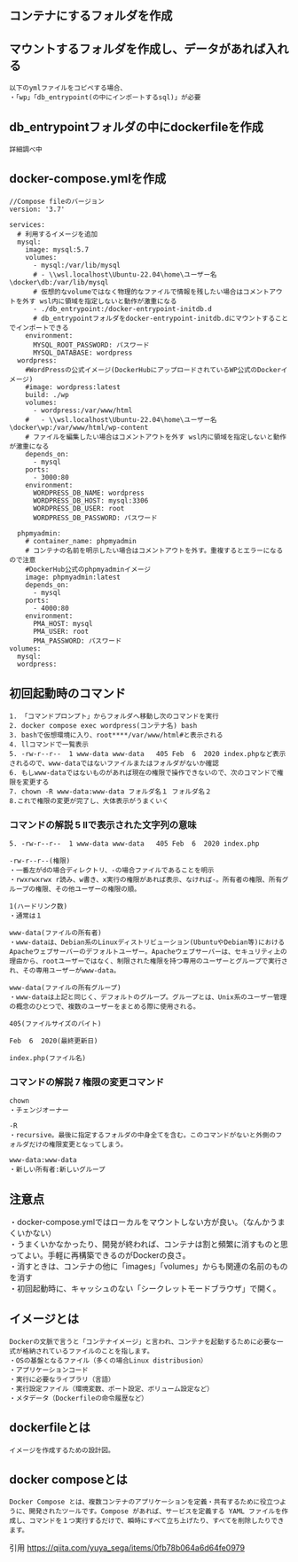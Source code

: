 ## コンテナにするフォルダを作成
## マウントするフォルダを作成し、データがあれば入れる
```
以下のymlファイルをコピペする場合、
・「wp」「db_entrypoint(の中にインポートするsql)」が必要
```
## db_entrypointフォルダの中にdockerfileを作成
```
詳細調べ中
```
## docker-compose.ymlを作成
```
//Compose fileのバージョン
version: '3.7'

services:
  # 利用するイメージを追加
  mysql:
    image: mysql:5.7
    volumes:
      - mysql:/var/lib/mysql
      # - \\wsl.localhost\Ubuntu-22.04\home\ユーザー名\docker\db:/var/lib/mysql
      # 仮想的なvolumeではなく物理的なファイルで情報を残したい場合はコメントアウトを外す wsl内に領域を指定しないと動作が激重になる
      - ./db_entrypoint:/docker-entrypoint-initdb.d
      # db_entrypointフォルダをdocker-entrypoint-initdb.dにマウントすることでインポートできる
    environment:
      MYSQL_ROOT_PASSWORD: パスワード
      MYSQL_DATABASE: wordpress      
  wordpress:
    #WordPressの公式イメージ(DockerHubにアップロードされているWP公式のDockerイメージ)
    #image: wordpress:latest
    build: ./wp
    volumes:
      - wordpress:/var/www/html
    #   - \\wsl.localhost\Ubuntu-22.04\home\ユーザー名\docker\wp:/var/www/html/wp-content
    # ファイルを編集したい場合はコメントアウトを外す wsl内に領域を指定しないと動作が激重になる
    depends_on:
      - mysql
    ports:
      - 3000:80
    environment:
      WORDPRESS_DB_NAME: wordpress
      WORDPRESS_DB_HOST: mysql:3306
      WORDPRESS_DB_USER: root
      WORDPRESS_DB_PASSWORD: パスワード

  phpmyadmin:
    # container_name: phpmyadmin
    # コンテナの名前を明示したい場合はコメントアウトを外す。重複するとエラーになるので注意
    #DockerHub公式のphpmyadminイメージ
    image: phpmyadmin:latest
    depends_on:
      - mysql
    ports:
      - 4000:80
    environment:
      PMA_HOST: mysql
      PMA_USER: root
      PMA_PASSWORD: パスワード
volumes:
  mysql:
  wordpress:
```
## 初回起動時のコマンド
```
1. 「コマンドプロンプト」からフォルダへ移動し次のコマンドを実行
2. docker compose exec wordpress(コンテナ名) bash
3. bashで仮想環境に入り、root****/var/www/html#と表示される
4. llコマンドで一覧表示
5. -rw-r--r--  1 www-data www-data   405 Feb  6  2020 index.phpなど表示されるので、www-dataではないファイルまたはフォルダがないか確認
6. もしwww-dataではないものがあれば現在の権限で操作できないので、次のコマンドで権限を変更する
7. chown -R www-data:www-data フォルダ名１ フォルダ名２
8.これで権限の変更が完了し、大体表示がうまくいく
```
### コマンドの解説 5 llで表示された文字列の意味
```
5. -rw-r--r--  1 www-data www-data   405 Feb  6  2020 index.php

-rw-r--r--(権限)
・一番左がdの場合ディレクトリ、-の場合ファイルであることを明示
・rwxrwxrwx r読み、w書き、x実行の権限があれば表示、なければ-。所有者の権限、所有グループの権限、その他ユーザーの権限の順。

1(ハードリンク数)
・通常は１

www-data(ファイルの所有者)
・www-dataは、Debian系のLinuxディストリビューション(UbuntuやDebian等)におけるApacheウェブサーバーのデフォルトユーザー。Apacheウェブサーバーは、セキュリティ上の理由から、rootユーザーではなく、制限された権限を持つ専用のユーザーとグループで実行され、その専用ユーザーがwww-data。

www-data(ファイルの所有グループ)
・www-dataは上記と同じく、デフォルトのグループ。グループとは、Unix系のユーザー管理の概念のひとつで、複数のユーザーをまとめる際に使用される。

405(ファイルサイズのバイト)

Feb  6  2020(最終更新日)

index.php(ファイル名)
```
### コマンドの解説 7 権限の変更コマンド
```
chown
・チェンジオーナー

-R
・recursive。最後に指定するフォルダの中身全てを含む。このコマンドがないと外側のフォルダだけの権限変更となってしまう。

www-data:www-data
・新しい所有者:新しいグループ
```

## 注意点
・docker-compose.ymlではローカルをマウントしない方が良い。（なんかうまくいかない）<br>
・うまくいかなかったり、開発が終われば、コンテナは割と頻繁に消すものと思ってよい。手軽に再構築できるのがDockerの良さ。<br>
・消すときは、コンテナの他に「images」「volumes」からも関連の名前のものを消す <br>
・初回起動時に、キャッシュのない「シークレットモードブラウザ」で開く。

<!-- ## phpmyadminに接続し設定を変更
・wp-optionsのsiteurl,homeをhttp://localhost:3000/に変更 <br>
・wordpressのユーザー名、パスワードを入手できない場合は、wp-usersのユーザー名とパスワード（ハッシュ化必要）を追加 <br>
・wp-config.phpのデータベース名・ユーザー名・パスワードの設定を確認 -->


## イメージとは
```
Dockerの文脈で言うと「コンテナイメージ」と言われ、コンテナを起動するために必要な一式が格納されているファイルのことを指します。
・OSの基盤となるファイル（多くの場合Linux distribusion）
・アプリケーションコード
・実行に必要なライブラリ（言語）
・実行設定ファイル（環境変数、ポート設定、ボリューム設定など）
・メタデータ（Dockerfileの命令履歴など）
```

## dockerfileとは
```
イメージを作成するための設計図。
```

## docker composeとは
```
Docker Compose とは、複数コンテナのアプリケーションを定義・共有するために役立つように、開発されたツールです。Compose があれば、サービスを定義する YAML ファイルを作成し、コマンドを１つ実行するだけで、瞬時にすべて立ち上げたり、すべてを削除したりできます。
```

引用
https://qiita.com/yuya_sega/items/0fb78b064a6d64fe0979